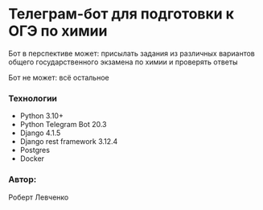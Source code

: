 # Телеграм-бот для подготовки к ОГЭ по химии

   Бот в перспективе может: присылать задания из различных 
   вариантов общего государственного экзамена по химии и проверять ответы 

   Бот не может: всё остальное


### Технологии
- Python 3.10+
- Python Telegram Bot 20.3
- Django 4.1.5 
- Django rest framework 3.12.4
- Postgres
- Docker


### Автор:
Роберт Левченко  
